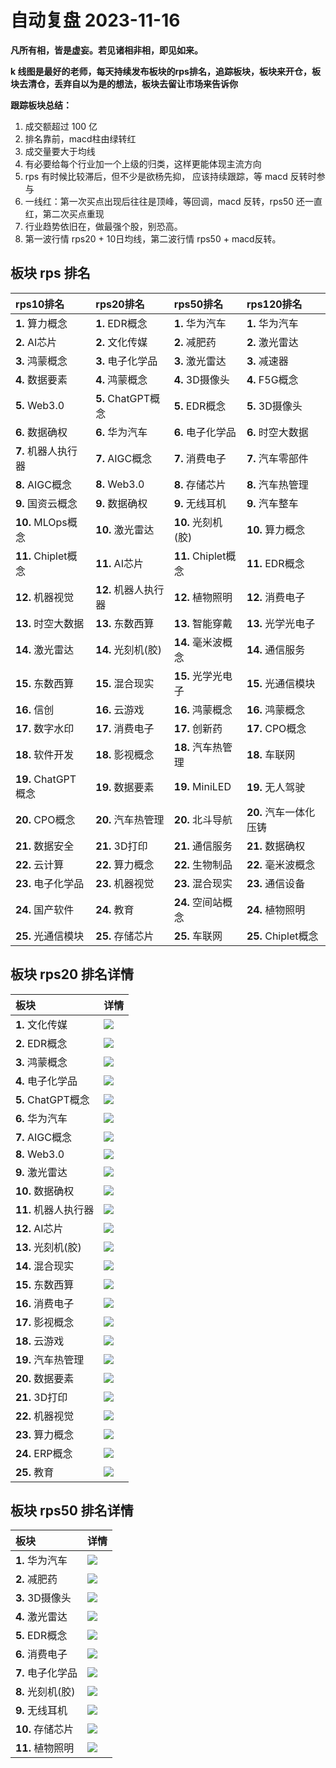 # 自动复盘 2023-11-16

**凡所有相，皆是虚妄。若见诸相非相，即见如来。**

**k 线图是最好的老师，每天持续发布板块的rps排名，追踪板块，板块来开仓，板块去清仓，丢弃自以为是的想法，板块去留让市场来告诉你**
        
**跟踪板块总结：**
1. 成交额超过 100 亿
2. 排名靠前，macd柱由绿转红
3. 成交量要大于均线
4. 有必要给每个行业加一个上级的归类，这样更能体现主流方向
5. rps 有时候比较滞后，但不少是欲杨先抑， 应该持续跟踪，等 macd 反转时参与
6. 一线红：第一次买点出现后往往是顶峰，等回调，macd 反转，rps50 还一直红，第二次买点重现
7. 行业趋势依旧在，做最强个股，别恐高。
8. 第一波行情 rps20 + 10日均线，第二波行情 rps50 + macd反转。
        
## 板块 rps 排名
| rps10排名           | rps20排名            | rps50排名           | rps120排名             |
|:--------------------|:---------------------|:--------------------|:-----------------------|
| **1.** 算力概念     | **1.** EDR概念       | **1.** 华为汽车     | **1.** 华为汽车        |
| **2.** AI芯片       | **2.** 文化传媒      | **2.** 减肥药       | **2.** 激光雷达        |
| **3.** 鸿蒙概念     | **3.** 电子化学品    | **3.** 激光雷达     | **3.** 减速器          |
| **4.** 数据要素     | **4.** 鸿蒙概念      | **4.** 3D摄像头     | **4.** F5G概念         |
| **5.** Web3.0       | **5.** ChatGPT概念   | **5.** EDR概念      | **5.** 3D摄像头        |
| **6.** 数据确权     | **6.** 华为汽车      | **6.** 电子化学品   | **6.** 时空大数据      |
| **7.** 机器人执行器 | **7.** AIGC概念      | **7.** 消费电子     | **7.** 汽车零部件      |
| **8.** AIGC概念     | **8.** Web3.0        | **8.** 存储芯片     | **8.** 汽车热管理      |
| **9.** 国资云概念   | **9.** 数据确权      | **9.** 无线耳机     | **9.** 汽车整车        |
| **10.** MLOps概念   | **10.** 激光雷达     | **10.** 光刻机(胶)  | **10.** 算力概念       |
| **11.** Chiplet概念 | **11.** AI芯片       | **11.** Chiplet概念 | **11.** EDR概念        |
| **12.** 机器视觉    | **12.** 机器人执行器 | **12.** 植物照明    | **12.** 消费电子       |
| **13.** 时空大数据  | **13.** 东数西算     | **13.** 智能穿戴    | **13.** 光学光电子     |
| **14.** 激光雷达    | **14.** 光刻机(胶)   | **14.** 毫米波概念  | **14.** 通信服务       |
| **15.** 东数西算    | **15.** 混合现实     | **15.** 光学光电子  | **15.** 光通信模块     |
| **16.** 信创        | **16.** 云游戏       | **16.** 鸿蒙概念    | **16.** 鸿蒙概念       |
| **17.** 数字水印    | **17.** 消费电子     | **17.** 创新药      | **17.** CPO概念        |
| **18.** 软件开发    | **18.** 影视概念     | **18.** 汽车热管理  | **18.** 车联网         |
| **19.** ChatGPT概念 | **19.** 数据要素     | **19.** MiniLED     | **19.** 无人驾驶       |
| **20.** CPO概念     | **20.** 汽车热管理   | **20.** 北斗导航    | **20.** 汽车一体化压铸 |
| **21.** 数据安全    | **21.** 3D打印       | **21.** 通信服务    | **21.** 数据确权       |
| **22.** 云计算      | **22.** 算力概念     | **22.** 生物制品    | **22.** 毫米波概念     |
| **23.** 电子化学品  | **23.** 机器视觉     | **23.** 混合现实    | **23.** 通信设备       |
| **24.** 国产软件    | **24.** 教育         | **24.** 空间站概念  | **24.** 植物照明       |
| **25.** 光通信模块  | **25.** 存储芯片     | **25.** 车联网      | **25.** Chiplet概念    |
## 板块 rps20 排名详情
| 板块                 | 详情                                                                                                 |
|:---------------------|:-----------------------------------------------------------------------------------------------------|
| **1.** 文化传媒      | ![](https://sykent-blog-image.oss-cn-beijing.aliyuncs.com/quant/image/2023/11/1700122331665-tmp.jpg) |
| **2.** EDR概念       | ![](https://sykent-blog-image.oss-cn-beijing.aliyuncs.com/quant/image/2023/11/1700122335962-tmp.jpg) |
| **3.** 鸿蒙概念      | ![](https://sykent-blog-image.oss-cn-beijing.aliyuncs.com/quant/image/2023/11/1700122337825-tmp.jpg) |
| **4.** 电子化学品    | ![](https://sykent-blog-image.oss-cn-beijing.aliyuncs.com/quant/image/2023/11/1700122339643-tmp.jpg) |
| **5.** ChatGPT概念   | ![](https://sykent-blog-image.oss-cn-beijing.aliyuncs.com/quant/image/2023/11/1700122341421-tmp.jpg) |
| **6.** 华为汽车      | ![](https://sykent-blog-image.oss-cn-beijing.aliyuncs.com/quant/image/2023/11/1700122343247-tmp.jpg) |
| **7.** AIGC概念      | ![](https://sykent-blog-image.oss-cn-beijing.aliyuncs.com/quant/image/2023/11/1700122345301-tmp.jpg) |
| **8.** Web3.0        | ![](https://sykent-blog-image.oss-cn-beijing.aliyuncs.com/quant/image/2023/11/1700122347146-tmp.jpg) |
| **9.** 激光雷达      | ![](https://sykent-blog-image.oss-cn-beijing.aliyuncs.com/quant/image/2023/11/1700122349486-tmp.jpg) |
| **10.** 数据确权     | ![](https://sykent-blog-image.oss-cn-beijing.aliyuncs.com/quant/image/2023/11/1700122351229-tmp.jpg) |
| **11.** 机器人执行器 | ![](https://sykent-blog-image.oss-cn-beijing.aliyuncs.com/quant/image/2023/11/1700122353014-tmp.jpg) |
| **12.** AI芯片       | ![](https://sykent-blog-image.oss-cn-beijing.aliyuncs.com/quant/image/2023/11/1700122354702-tmp.jpg) |
| **13.** 光刻机(胶)   | ![](https://sykent-blog-image.oss-cn-beijing.aliyuncs.com/quant/image/2023/11/1700122356664-tmp.jpg) |
| **14.** 混合现实     | ![](https://sykent-blog-image.oss-cn-beijing.aliyuncs.com/quant/image/2023/11/1700122358560-tmp.jpg) |
| **15.** 东数西算     | ![](https://sykent-blog-image.oss-cn-beijing.aliyuncs.com/quant/image/2023/11/1700122360541-tmp.jpg) |
| **16.** 消费电子     | ![](https://sykent-blog-image.oss-cn-beijing.aliyuncs.com/quant/image/2023/11/1700122362377-tmp.jpg) |
| **17.** 影视概念     | ![](https://sykent-blog-image.oss-cn-beijing.aliyuncs.com/quant/image/2023/11/1700122364606-tmp.jpg) |
| **18.** 云游戏       | ![](https://sykent-blog-image.oss-cn-beijing.aliyuncs.com/quant/image/2023/11/1700122366859-tmp.jpg) |
| **19.** 汽车热管理   | ![](https://sykent-blog-image.oss-cn-beijing.aliyuncs.com/quant/image/2023/11/1700122368785-tmp.jpg) |
| **20.** 数据要素     | ![](https://sykent-blog-image.oss-cn-beijing.aliyuncs.com/quant/image/2023/11/1700122370650-tmp.jpg) |
| **21.** 3D打印       | ![](https://sykent-blog-image.oss-cn-beijing.aliyuncs.com/quant/image/2023/11/1700122372600-tmp.jpg) |
| **22.** 机器视觉     | ![](https://sykent-blog-image.oss-cn-beijing.aliyuncs.com/quant/image/2023/11/1700122374580-tmp.jpg) |
| **23.** 算力概念     | ![](https://sykent-blog-image.oss-cn-beijing.aliyuncs.com/quant/image/2023/11/1700122376364-tmp.jpg) |
| **24.** ERP概念      | ![](https://sykent-blog-image.oss-cn-beijing.aliyuncs.com/quant/image/2023/11/1700122378087-tmp.jpg) |
| **25.** 教育         | ![](https://sykent-blog-image.oss-cn-beijing.aliyuncs.com/quant/image/2023/11/1700122379971-tmp.jpg) |
## 板块 rps50 排名详情
| 板块              | 详情                                                                                                 |
|:------------------|:-----------------------------------------------------------------------------------------------------|
| **1.** 华为汽车   | ![](https://sykent-blog-image.oss-cn-beijing.aliyuncs.com/quant/image/2023/11/1700122381977-tmp.jpg) |
| **2.** 减肥药     | ![](https://sykent-blog-image.oss-cn-beijing.aliyuncs.com/quant/image/2023/11/1700122383533-tmp.jpg) |
| **3.** 3D摄像头   | ![](https://sykent-blog-image.oss-cn-beijing.aliyuncs.com/quant/image/2023/11/1700122385289-tmp.jpg) |
| **4.** 激光雷达   | ![](https://sykent-blog-image.oss-cn-beijing.aliyuncs.com/quant/image/2023/11/1700122387247-tmp.jpg) |
| **5.** EDR概念    | ![](https://sykent-blog-image.oss-cn-beijing.aliyuncs.com/quant/image/2023/11/1700122389388-tmp.jpg) |
| **6.** 消费电子   | ![](https://sykent-blog-image.oss-cn-beijing.aliyuncs.com/quant/image/2023/11/1700122391407-tmp.jpg) |
| **7.** 电子化学品 | ![](https://sykent-blog-image.oss-cn-beijing.aliyuncs.com/quant/image/2023/11/1700122393264-tmp.jpg) |
| **8.** 光刻机(胶) | ![](https://sykent-blog-image.oss-cn-beijing.aliyuncs.com/quant/image/2023/11/1700122395641-tmp.jpg) |
| **9.** 无线耳机   | ![](https://sykent-blog-image.oss-cn-beijing.aliyuncs.com/quant/image/2023/11/1700122397576-tmp.jpg) |
| **10.** 存储芯片  | ![](https://sykent-blog-image.oss-cn-beijing.aliyuncs.com/quant/image/2023/11/1700122399576-tmp.jpg) |
| **11.** 植物照明  | ![](https://sykent-blog-image.oss-cn-beijing.aliyuncs.com/quant/image/2023/11/1700122401570-tmp.jpg) |